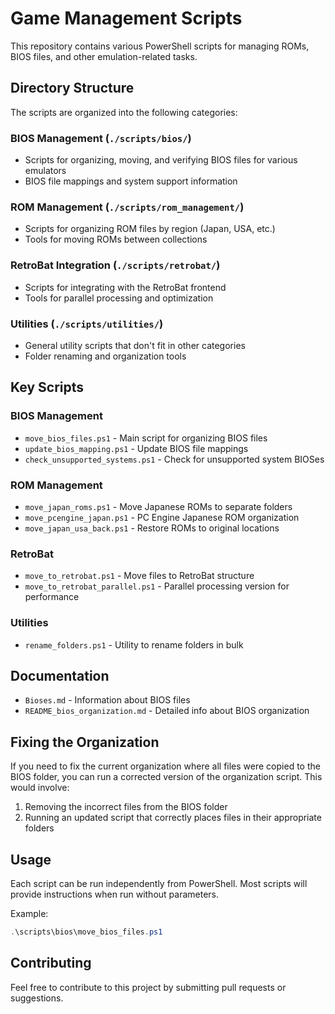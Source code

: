 # Game Management Scripts

This repository contains various PowerShell scripts for managing ROMs, BIOS files, and other emulation-related tasks.

## Directory Structure

The scripts are organized into the following categories:

### BIOS Management (`./scripts/bios/`)
- Scripts for organizing, moving, and verifying BIOS files for various emulators
- BIOS file mappings and system support information

### ROM Management (`./scripts/rom_management/`)
- Scripts for organizing ROM files by region (Japan, USA, etc.)
- Tools for moving ROMs between collections

### RetroBat Integration (`./scripts/retrobat/`)
- Scripts for integrating with the RetroBat frontend
- Tools for parallel processing and optimization

### Utilities (`./scripts/utilities/`)
- General utility scripts that don't fit in other categories
- Folder renaming and organization tools

## Key Scripts

### BIOS Management
- `move_bios_files.ps1` - Main script for organizing BIOS files
- `update_bios_mapping.ps1` - Update BIOS file mappings
- `check_unsupported_systems.ps1` - Check for unsupported system BIOSes

### ROM Management
- `move_japan_roms.ps1` - Move Japanese ROMs to separate folders
- `move_pcengine_japan.ps1` - PC Engine Japanese ROM organization
- `move_japan_usa_back.ps1` - Restore ROMs to original locations

### RetroBat
- `move_to_retrobat.ps1` - Move files to RetroBat structure
- `move_to_retrobat_parallel.ps1` - Parallel processing version for performance

### Utilities
- `rename_folders.ps1` - Utility to rename folders in bulk

## Documentation
- `Bioses.md` - Information about BIOS files
- `README_bios_organization.md` - Detailed info about BIOS organization

## Fixing the Organization

If you need to fix the current organization where all files were copied to the BIOS folder, you can run a corrected version of the organization script. This would involve:

1. Removing the incorrect files from the BIOS folder
2. Running an updated script that correctly places files in their appropriate folders

## Usage

Each script can be run independently from PowerShell. Most scripts will provide instructions when run without parameters.

Example:
```powershell
.\scripts\bios\move_bios_files.ps1
```

## Contributing

Feel free to contribute to this project by submitting pull requests or suggestions. 